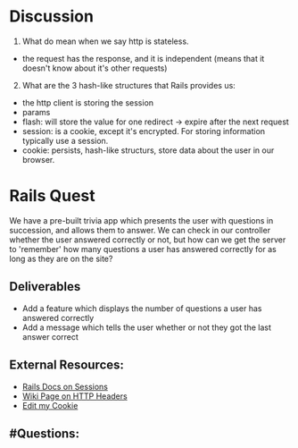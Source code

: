 # Discussion
1. What do mean when we say http is stateless.
  - the request has the response, and it is independent (means that it doesn't know about it's other requests)
2. What are the 3 hash-like structures that Rails provides us:
  - the http client is storing the session
  - params
  - flash: will store the value for one redirect -> expire after the next request
  - session:  is a cookie, except it's encrypted. For storing information typically use a session. 
  - cookie: persists, hash-like structurs, store data about the user in our browser. 
# Rails Quest
We have a pre-built trivia app which presents the user with questions in succession, and allows them to answer.
We can check in our controller whether the user answered correctly or not, but how can we get the server to 'remember' how many questions a user has answered  correctly for as long as they are on the site?

## Deliverables
* Add a feature which displays the number of questions a user has answered correctly
* Add a message which tells the user whether or not they got the last answer correct

## External Resources:
- [Rails Docs on Sessions](https://guides.rubyonrails.org/security.html#sessions)
- [Wiki Page on HTTP Headers](https://en.wikipedia.org/wiki/List_of_HTTP_header_fields)
- [Edit my Cookie](https://chrome.google.com/webstore/detail/editthiscookie/fngmhnnpilhplaeedifhccceomclgfbg?hl=en)


#Questions:
- 